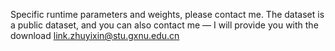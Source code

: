 Specific runtime parameters and weights, please contact me. The dataset is a public dataset, and you can also contact me — I will provide you with the download link.zhuyixin@stu.gxnu.edu.cn
